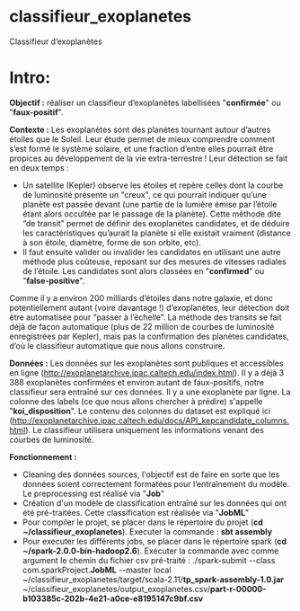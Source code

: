 # classifieur_exoplanetes
Classifieur d’exoplanètes

# Intro:


**Objectif :** réaliser un classifieur d’exoplanètes labellisées "**confirmée**" ou "**faux-positif**". 

**Contexte :** Les exoplanètes sont des planètes tournant autour d’autres étoiles que le Soleil. Leur étude permet de mieux comprendre comment s’est formé le système solaire, et une fraction d’entre elles pourrait être propices au développement de la vie extra-terrestre ! Leur détection se fait en deux temps :
- Un satellite (Kepler) observe les étoiles et repère celles dont la courbe de luminosité présente un "creux", ce qui pourrait indiquer qu’une planète est passée devant (une partie de la lumière émise par l’étoile étant alors occultée par le passage de la planète).  Cette méthode dite “de transit” permet de définir des exoplanètes candidates, et de déduire les caractéristiques qu’aurait la planète si elle existait vraiment (distance à son étoile, diamètre, forme de son orbite, etc).
- Il faut ensuite valider ou invalider les candidates en utilisant une autre méthode plus coûteuse, reposant sur des mesures de vitesses radiales de l’étoile. Les candidates sont alors classées en "**confirmed**" ou "**false-positive**".

Comme il y a environ 200 milliards d’étoiles dans notre galaxie, et donc potentiellement autant (voire davantage !) d’exoplanètes, leur détection doit être automatisée pour “passer à l’échelle”. La méthode des transits se fait déjà de façon automatique (plus de 22 million de courbes de luminosité enregistrées par Kepler), mais pas la confirmation des planètes candidates, d’où le classifieur automatique que nous allons construire.

**Données :** Les données sur les exoplanètes sont publiques et accessibles en ligne (http://exoplanetarchive.ipac.caltech.edu/index.html). Il y a déjà 3 388 exoplanètes confirmées et environ autant de faux-positifs, notre classifieur sera entraîné sur ces données. Il y a une exoplanète par ligne. La colonne des labels (ce que nous allons chercher à prédire) s'appelle "**koi_disposition**". Le contenu des colonnes du dataset est expliqué ici (http://exoplanetarchive.ipac.caltech.edu/docs/API_kepcandidate_columns.html). Le classifieur utilisera uniquement les informations venant des courbes de luminosité.

**Fonctionnement :**
- Cleaning des données sources, l'objectif est de faire en sorte que les données soient correctement formatées pour l’entraînement du modèle. Le preprocessing est réalisé via "**Job**"
- Création d'un modèle de classification entraîné sur les données qui ont été pré-traitées. Cette classification est réalisée via "**JobML**"
- Pour compiler le projet, se placer dans le répertoire du projet (**cd ~/classifieur_exoplanetes**).
Executer la commande : **sbt assembly**
- Pour executer les différents jobs, se placer dans le répertoire spark (**cd ~/spark-2.0.0-bin-hadoop2.6**). 
Exécuter la commande avec comme argument le chemin du fichier csv pré-traité : 
                        ./spark-submit
                        --class com.sparkProject.**JobML**
                        --master local ~/classifieur_exoplanetes/target/scala-2.11/**tp_spark-assembly-1.0.jar**
                        ~/classifieur_exoplanetes/output_exoplanetes.csv/**part-r-00000-b103385c-202b-4e21-a0ce-e8195147c9bf.csv**

